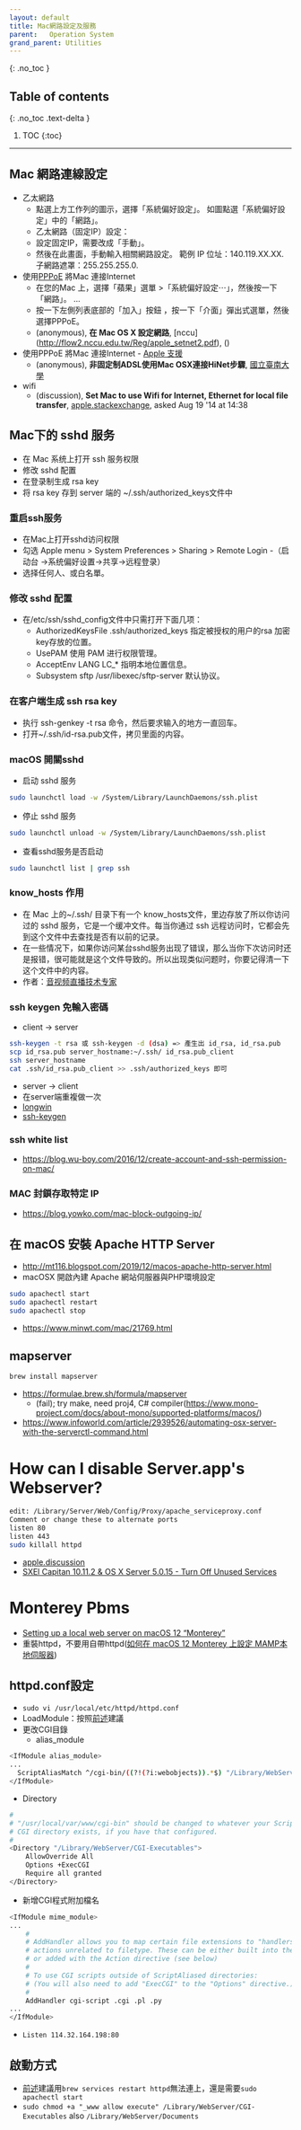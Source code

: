 ```yaml
---
layout: default
title: Mac網路設定及服務
parent:   Operation System
grand_parent: Utilities
---
```


{: .no_toc }

## Table of contents
{: .no_toc .text-delta }

1. TOC 
{:toc}

---
## Mac 網路連線設定
- 乙太網路
  - 點選上方工作列的圖示，選擇「系統偏好設定」。 如圖點選「系統偏好設定」中的「網路」。
  - 乙太網路（固定IP）設定：
  - 設定固定IP，需要改成「手動」。
  - 然後在此畫面，手動輸入相關網路設定。 範例 IP 位址：140.119.XX.XX. 子網路遮罩：255.255.255.0.
- 使用[PPPoE](http://flow2.nccu.edu.tw/Reg/apple_setnet2.pdf) 將Mac 連接Internet
  - 在您的Mac 上，選擇「蘋果」選單 >「系統偏好設定⋯」，然後按一下「網路」。 ... 
  - 按一下左側列表底部的「加入」按鈕 ，按一下「介面」彈出式選單，然後選擇PPPoE。
  - (anonymous), **在 Mac OS X 設定網路**, [nccu] (http://flow2.nccu.edu.tw/Reg/apple_setnet2.pdf), ()
- 使用PPPoE 將Mac 連接Internet - [Apple 支援](https://support.apple.com/zh-tw/guide/mac-help/mchlp2714/mac)
  - (anonymous), **非固定制ADSL使用Mac OSX連接HiNet步驟**, [國立臺南大學](http://www2.nutn.edu.tw/gac320/t4/Mac_OSX.pdf)
- wifi
  - (discussion), **Set Mac to use Wifi for Internet, Ethernet for local file transfer**, [apple.stackexchange](https://apple.stackexchange.com/questions/142482/set-mac-to-use-wifi-for-internet-ethernet-for-local-file-transfer), asked Aug 19 '14 at 14:38

## Mac下的 sshd 服务
- 在 Mac 系统上打开 ssh 服务权限
- 修改 sshd 配置
- 在登录制生成 rsa key
- 将 rsa key 存到 server 端的 ~/.ssh/authorized_keys文件中

### 重启ssh服务
- 在Mac上打开sshd访问权限
- 勾选 Apple menu > System Preferences > Sharing > Remote Login
  -（启动台 ->系统偏好设置->共享->远程登录）
- 选择任何人、或白名單。

### 修改 sshd 配置
- 在/etc/ssh/sshd_config文件中只需打开下面几项：
  - AuthorizedKeysFile .ssh/authorized_keys 指定被授权的用户的rsa 加密key存放的位置。
  - UsePAM 使用 PAM 进行权限管理。
  - AcceptEnv LANG LC_* 指明本地位置信息。
  - Subsystem sftp /usr/libexec/sftp-server 默认协议。

### 在客户端生成 ssh rsa key
  - 执行 ssh-genkey -t rsa 命令，然后要求输入的地方一直回车。
  - 打开~/.ssh/id-rsa.pub文件，拷贝里面的内容。

### macOS 開關sshd
- 启动 sshd 服务

```bash
sudo launchctl load -w /System/Library/LaunchDaemons/ssh.plist
```
- 停止 sshd 服务
```bash
sudo launchctl unload -w /System/Library/LaunchDaemons/ssh.plist
```
- 查看sshd服务是否启动

```bash
sudo launchctl list | grep ssh
```
### know_hosts 作用
- 在 Mac 上的~/.ssh/ 目录下有一个 know_hosts文件，里边存放了所以你访问过的 sshd 服务，它是一个缓冲文件。每当你通过 ssh 远程访问时，它都会先到这个文件中去查找是否有以前的记录。
- 在一些情况下，如果你访问某台sshd服务出现了错误，那么当你下次访问时还是报错，很可能就是这个文件导致的。所以出现类似问题时，你要记得清一下这个文件中的内容。
- 作者：[音视频直播技术专家](https://www.jianshu.com/p/d548f8af9f6c)

### ssh keygen 免輸入密碼
- client -> server

```bash
ssh-keygen -t rsa 或 ssh-keygen -d (dsa) => 產生出 id_rsa, id_rsa.pub
scp id_rsa.pub server_hostname:~/.ssh/ id_rsa.pub_client
ssh server_hostname
cat .ssh/id_rsa.pub_client >> .ssh/authorized_keys 即可
```
- server -> client
- 在server端重複做一次
- [longwin](https://blog.longwin.com.tw/2005/12/ssh_keygen_no_passwd/)
- [ssh-keygen](https://docs.joyent.com/public-cloud/getting-started/ssh-keys/generating-an-ssh-key-manually/manually-generating-your-ssh-key-in-mac-os-x)

### ssh white list
- https://blog.wu-boy.com/2016/12/create-account-and-ssh-permission-on-mac/
### MAC 封鎖存取特定 IP
- https://blog.yowko.com/mac-block-outgoing-ip/

## 在 macOS 安裝 Apache HTTP Server
- http://mt116.blogspot.com/2019/12/macos-apache-http-server.html
- macOSX 開啟內建 Apache 網站伺服器與PHP環境設定

```bash
sudo apachectl start
sudo apachectl restart
sudo apachectl stop
```
- https://www.minwt.com/mac/21769.html

## mapserver
```bash
brew install mapserver
```
- https://formulae.brew.sh/formula/mapserver
  - (fail); try make, need proj4, C# compiler(https://www.mono-project.com/docs/about-mono/supported-platforms/macos/)
- https://www.infoworld.com/article/2939526/automating-osx-server-with-the-serverctl-command.html

# How can I disable Server.app's Webserver?
```bash
edit: /Library/Server/Web/Config/Proxy/apache_serviceproxy.conf
Comment or change these to alternate ports
listen 80
listen 443
sudo killall httpd
```
- [apple.discussion](https://discussions.apple.com/thread/8273226)
- [SXEl Capitan 10.11.2 & OS X Server 5.0.15 - Turn Off Unused Services](https://gist.github.com/minhoryang/4c7b56324c5f2e5a8694)

# Monterey Pbms
- [Setting up a local web server on macOS 12 “Monterey”](https://discussions.apple.com/docs/DOC-250004361)  
- 重裝httpd，不要用自帶httpd([如何在 macOS 12 Monterey 上設定 MAMP本地伺服器](https://www.796t.com/article.php?id=453663))
## httpd.conf設定
- `sudo vi /usr/local/etc/httpd/httpd.conf`
- LoadModule：按照[前述](https://www.796t.com/article.php?id=453663)建議
- 更改CGI目錄
  - alias_module

```bash
<IfModule alias_module>
...
  ScriptAliasMatch ^/cgi-bin/((?!(?i:webobjects)).*$) "/Library/WebServer/CGI-Executables/$1"`
</IfModule>
```
  - Directory

```bash
#
# "/usr/local/var/www/cgi-bin" should be changed to whatever your ScriptAliased
# CGI directory exists, if you have that configured.
#
<Directory "/Library/WebServer/CGI-Executables">
    AllowOverride All 
    Options +ExecCGI
    Require all granted
</Directory>
```
- 新增CGI程式附加檔名

```bash
<IfModule mime_module>
...
    #
    # AddHandler allows you to map certain file extensions to "handlers":
    # actions unrelated to filetype. These can be either built into the server
    # or added with the Action directive (see below)
    #
    # To use CGI scripts outside of ScriptAliased directories:
    # (You will also need to add "ExecCGI" to the "Options" directive.)
    #
    AddHandler cgi-script .cgi .pl .py
...
</IfModule>
```
- `Listen 114.32.164.198:80`
## 啟動方式
- [前述](https://www.796t.com/article.php?id=453663)建議用`brew services restart httpd`無法連上，還是需要`sudo apachectl start`
- `sudo chmod +a "_www allow execute" /Library/WebServer/CGI-Executables` also `/Library/WebServer/Documents`
